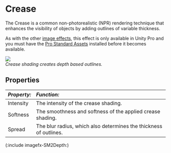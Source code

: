 Crease
======


The <span class=keyword>Crease</span> is a common non-photorealistic (NPR) rendering technique that enhances the visibility of objects by adding outlines of variable thickness.

As with the other [image effects](comp-ImageEffects.html), this effect is only available in Unity Pro and you must have the [Pro Standard Assets](HOWTO-InstallStandardAssets.html) installed before it becomes available.

![](http://docwiki.hq.unity3d.com/uploads/Main/CreaseExample.png)  
_Crease shading creates depth based outlines._

Properties
----------



|**_Property:_** |**_Function:_** |
|:---|:---|
|<span class=component>Intensity</span> |The intensity of the crease shading. |
|<span class=component>Softness</span> |The smoothness and softness of the applied crease shading. |
|<span class=component>Spread</span> |The blur radius, which also determines the thickness of outlines. |

(:include imagefx-SM2Depth:)

